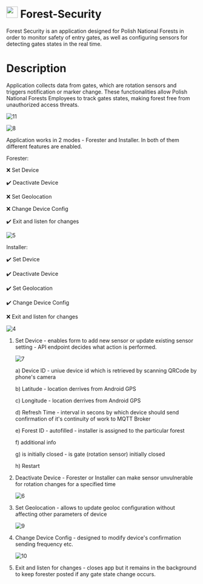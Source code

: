 # <img src="https://cdn.pixabay.com/photo/2014/12/22/00/07/tree-576847_1280.png" width="30" height="30"> Forest-Security
Forest Security is an application designed for Polish National Forests in order to monitor safety of entry gates, as well as configuring sensors for detecting gates states in the real time.

# Description
Application collects data from gates, which are rotation sensors and triggers notification or marker change. These functionalities allow Polish National Forests Employees to track gates states, making forest free from unauthorized access threats.

![11](https://github.com/user-attachments/assets/156314a3-fe27-46a0-a1aa-09a05df6bfc4)

![8](https://github.com/user-attachments/assets/58f9a029-57c3-4860-8f96-bf3111b90717)


Application works in 2 modes - Forester and Installer. In both of them different features are enabled. 

Forester:

❌ Set Device

✔️ Deactivate Device

❌ Set Geolocation

❌ Change Device Config

✔️ Exit and listen for changes

![5](https://github.com/user-attachments/assets/5a6d7a0a-eefc-4606-a274-0da5d4d1b2d3)

Installer:

✔️ Set Device

✔️ Deactivate Device

✔️ Set Geolocation

✔️ Change Device Config

❌ Exit and listen for changes

![4](https://github.com/user-attachments/assets/858cd9d9-401f-4f00-96b6-b7d9a9447119)

1. Set Device - enables form to add new sensor or update existing sensor setting - API endpoint decides what action is performed.
   
   ![7](https://github.com/user-attachments/assets/cee0cb72-7c1d-4dd5-b8f2-42ef500aa98f)
   
   a) Device ID - uniue device id which is retrieved by scanning QRCode by phone's camera
   
   b) Latitude - location derrives from Android GPS
   
   c) Longitude - location derrives from Android GPS
   
   d) Refresh Time - interval in secons by which device should send confirmation of it's continuity of work to MQTT Broker
   
   e) Forest ID - autofilled - installer is assigned to the particular forest
   
   f) additional info
   
   g) is initially closed - is gate (rotation sensor) initially closed
   
   h) Restart
   
3. Deactivate Device - Forester or Installer can make sensor unvulnerable for rotation changes for a specified time
   
   ![6](https://github.com/user-attachments/assets/d057336e-141c-4b26-b9c9-90a600cc7a6c)
   
5. Set Geolocation - allows to update geoloc configuration without affecting other parameters of device
   
   ![9](https://github.com/user-attachments/assets/804f7add-b304-4d97-acc3-95158e7a3e32)
   
7. Change Device Config - designed to modify device's confirmation sending frequency etc.
   
   ![10](https://github.com/user-attachments/assets/4a0941b9-7a7b-4f7a-a7dd-43df902f3442)

9. Exit and listen for changes - closes app but it remains in the background to keep forester posted if any gate state change occurs.
    
